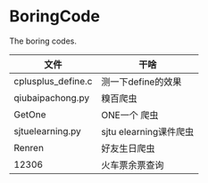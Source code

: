 # BoringCode
The boring codes.

|文件|干啥|
|---|---|
|cplusplus_define.c|测一下define的效果|
|qiubaipachong.py|糗百爬虫|
|GetOne|ONE一个 爬虫|
|sjtuelearning.py|sjtu elearning课件爬虫|
|Renren|好友生日爬虫|
|12306|火车票余票查询|
